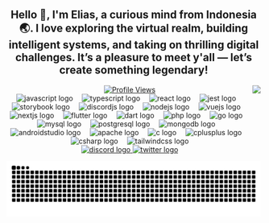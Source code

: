 <h2 align="center">
  Hello 👋, I'm <strong>Elias</strong>, a curious mind from Indonesia 🌏.  
  I love exploring the virtual realm, building intelligent systems, and taking on thrilling digital challenges.  
  It’s a pleasure to meet y'all — let’s create something legendary!
</h2>

<img align="right" height="150" src="https://media1.tenor.com/m/25hLg0nyQlUAAAAd/tying-the.gif"  />

<div align="center">
  <a href="https://saweria.co/rein122" target="_blank">
    <img src="https://komarev.com/ghpvc/?username=OnlyRein" alt="Profile Views" />
  </a>
 </div>


<div align="center">
  <img src="https://cdn.jsdelivr.net/gh/devicons/devicon/icons/javascript/javascript-original.svg" height="31" alt="javascript logo"  />
  <img width="10" />
  <img src="https://cdn.jsdelivr.net/gh/devicons/devicon/icons/typescript/typescript-original.svg" height="31" alt="typescript logo"  />
  <img width="10" />
  <img src="https://cdn.jsdelivr.net/gh/devicons/devicon/icons/react/react-original.svg" height="31" alt="react logo"  />
  <img width="10" />
  <img src="https://cdn.jsdelivr.net/gh/devicons/devicon/icons/jest/jest-plain.svg" height="31" alt="jest logo"  />
  <img width="10" />
  <img src="https://cdn.jsdelivr.net/gh/devicons/devicon/icons/storybook/storybook-original.svg" height="31" alt="storybook logo"  />
  <img width="10" />
  <img src="https://cdn.jsdelivr.net/gh/devicons/devicon/icons/discordjs/discordjs-original.svg" height="31" alt="discordjs logo"  />
  <img width="10" />
  <img src="https://cdn.jsdelivr.net/gh/devicons/devicon/icons/nodejs/nodejs-original.svg" height="31" alt="nodejs logo"  />
  <img width="10" />
  <img src="https://cdn.jsdelivr.net/gh/devicons/devicon/icons/vuejs/vuejs-original.svg" height="31" alt="vuejs logo"  />
  <img width="10" />
  <img src="https://cdn.jsdelivr.net/gh/devicons/devicon/icons/nextjs/nextjs-original.svg" height="31" alt="nextjs logo"  />
  <img width="10" />
  <img src="https://cdn.jsdelivr.net/gh/devicons/devicon/icons/flutter/flutter-original.svg" height="31" alt="flutter logo"  />
  <img width="10" />
  <img src="https://cdn.jsdelivr.net/gh/devicons/devicon/icons/dart/dart-original.svg" height="31" alt="dart logo"  />
  <img width="10" />
  <img src="https://cdn.jsdelivr.net/gh/devicons/devicon/icons/php/php-original.svg" height="31" alt="php logo"  />
  <img width="10" />
  <img src="https://cdn.simpleicons.org/go/00ADD8" height="31" alt="go logo"  />
  <img width="10" />
  <img src="https://cdn.simpleicons.org/mysql/4479A1" height="31" alt="mysql logo"  />
  <img width="10" />
  <img src="https://cdn.simpleicons.org/postgresql/4169E1" height="31" alt="postgresql logo"  />
  <img width="10" />
  <img src="https://skillicons.dev/icons?i=mongodb" height="31" alt="mongodb logo"  />
  <img width="10" />
  <img src="https://cdn.simpleicons.org/androidstudio/3DDC84" height="31" alt="androidstudio logo"  />
  <img width="10" />
  <img src="https://cdn.simpleicons.org/apache/D22128" height="31" alt="apache logo"  />
  <img width="10" />
  <img src="https://cdn.simpleicons.org/c/A8B9CC" height="31" alt="c logo"  />
  <img width="10" />
  <img src="https://cdn.simpleicons.org/c++/00599C" height="31" alt="cplusplus logo"  />
  <img width="10" />
  <img src="https://skillicons.dev/icons?i=cs" height="31" alt="csharp logo"  />
  <img width="10" />
  <img src="https://cdn.simpleicons.org/tailwindcss/06B6D4" height="31" alt="tailwindcss logo"  />
</div>

<div align="center">
  <a href="https://discordapp.com/users/1049584848634912768" target="_blank">
    <img src="https://img.shields.io/static/v1?message=Discord&logo=discord&label=&color=7289DA&logoColor=white&labelColor=&style=for-the-badge" height="20" alt="discord logo"  />
  </a>
  <a href="https://x.com/xRein4E" target="_blank">
    <img src="https://img.shields.io/static/v1?message=Twitter&logo=twitter&label=&color=1DA1F2&logoColor=white&labelColor=&style=for-the-badge" height="20" alt="twitter logo"  />
  </a>
</div>

<div align="center">
<img src="https://github.com/IrhanRen/IrhanRen/blob/output/github-contribution-grid-snake-dark.svg"  />
</div>

